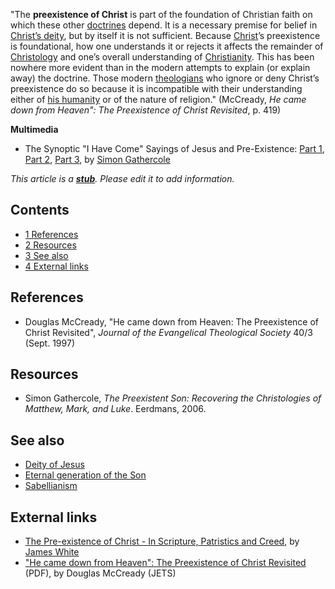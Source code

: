 "The **preexistence of Christ** is part of the foundation of
Christian faith on which these other
[doctrines](Doctrine "Doctrine") depend. It is a necessary premise
for belief in [Christ’s deity](Deity_of_Jesus "Deity of Jesus"),
but by itself it is not sufficient. Because
[Christ](Jesus_Christ "Jesus Christ")’s preexistence is
foundational, how one understands it or rejects it affects the
remainder of [Christology](Christology "Christology") and one’s
overall understanding of
[Christianity](Christianity "Christianity"). This has been nowhere
more evident than in the modern attempts to explain (or explain
away) the doctrine. Those modern
[theologians](Theologian "Theologian") who ignore or deny Christ’s
preexistence do so because it is incompatible with their
understanding either of
[his humanity](Humanity_of_Jesus "Humanity of Jesus") or of the
nature of religion." (McCready,
*He came down from Heaven": The Preexistence of Christ Revisited*,
p. 419)

**Multimedia**

-   The Synoptic "I Have Come" Sayings of Jesus and Pre-Existence:
    [Part 1](http://www.sbts.edu/MP3/gheens2004/20041110gathercole_part01.mp3),
    [Part 2](http://www.sbts.edu/MP3/gheens2004/20041110gathercole_part02.mp3),
    [Part 3](http://www.sbts.edu/MP3/gheens2004/20041110gathercole_part03.mp3),
    by [Simon Gathercole](Simon_Gathercole "Simon Gathercole")

*This article is a **[stub](http://www.theopedia.com/Category:Theopedia_stubs "Category:Theopedia stubs")**. Please edit it to add information.*
## Contents

-   [1 References](#References)
-   [2 Resources](#Resources)
-   [3 See also](#See_also)
-   [4 External links](#External_links)

## References

-   Douglas McCready, "He came down from Heaven: The Preexistence
    of Christ Revisited",
    *Journal of the Evangelical Theological Society* 40/3 (Sept. 1997)

## Resources

-   Simon Gathercole,
    *The Preexistent Son: Recovering the Christologies of Matthew, Mark, and Luke*.
    Eerdmans, 2006.

## See also

-   [Deity of Jesus](Deity_of_Jesus "Deity of Jesus")
-   [Eternal generation of the Son](Eternal_generation_of_the_Son "Eternal generation of the Son")
-   [Sabellianism](Sabellianism "Sabellianism")

## External links

-   [The Pre-existence of Christ - In Scripture, Patristics and Creed](http://www.aomin.org/The_Pre_Existence_of_Christ.html),
    by [James White](James_White "James White")
-   ["He came down from Heaven": The Preexistence of Christ Revisited](http://www.etsjets.org/jets/journal/40/40-3/40-3-pp419-432_JETS.pdf)
    (PDF), by Douglas McCready (JETS)



